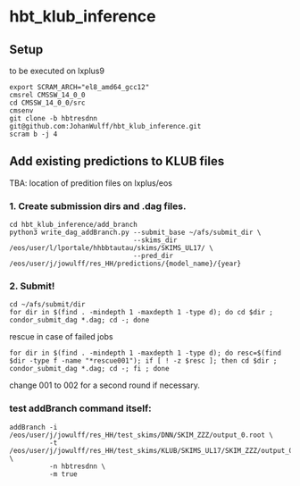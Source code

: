 # hbt_klub_inference

## Setup

to be executed on lxplus9 
```
export SCRAM_ARCH="el8_amd64_gcc12"
cmsrel CMSSW_14_0_0
cd CMSSW_14_0_0/src
cmsenv
git clone -b hbtresdnn git@github.com:JohanWulff/hbt_klub_inference.git
scram b -j 4
```

## Add existing predictions to KLUB files

TBA: location of predition files on lxplus/eos

###  1. Create submission dirs and .dag files.

```
cd hbt_klub_inference/add_branch
python3 write_dag_addBranch.py --submit_base ~/afs/submit_dir \
                               --skims_dir /eos/user/l/lportale/hhbbtautau/skims/SKIMS_UL17/ \
                               --pred_dir /eos/user/j/jowulff/res_HH/predictions/{model_name}/{year}
```

### 2. Submit!

```
cd ~/afs/submit/dir
for dir in $(find . -mindepth 1 -maxdepth 1 -type d); do cd $dir ; condor_submit_dag *.dag; cd -; done
```

rescue in case of failed jobs

```
for dir in $(find . -mindepth 1 -maxdepth 1 -type d); do resc=$(find $dir -type f -name "*rescue001"); if [ ! -z $resc ]; then cd $dir ; condor_submit_dag *.dag; cd -; fi ; done
```

change 001 to 002 for a second round if necessary.


### test addBranch command itself:

```
addBranch -i /eos/user/j/jowulff/res_HH/test_skims/DNN/SKIM_ZZZ/output_0.root \
          -t /eos/user/j/jowulff/res_HH/test_skims/KLUB/SKIMS_UL17/SKIM_ZZZ/output_0.root \
          -n hbtresdnn \
          -m true
```
